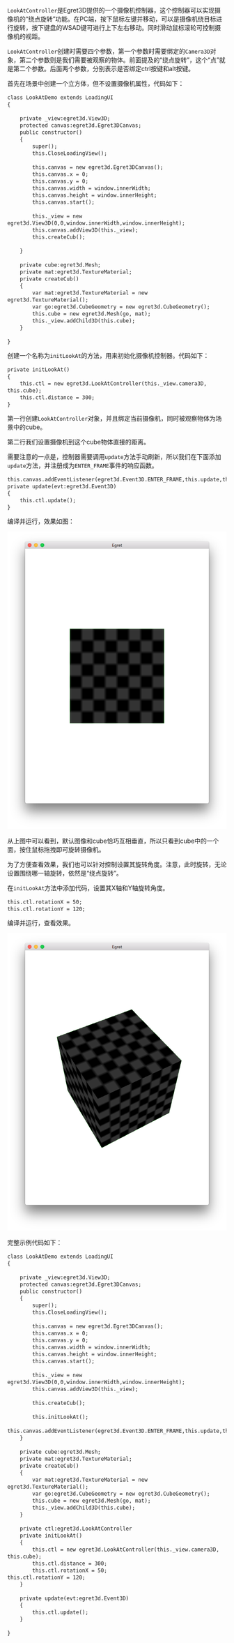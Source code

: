 
`LookAtController`是Egret3D提供的一个摄像机控制器，这个控制器可以实现摄像机的“绕点旋转”功能。在PC端，按下鼠标左键并移动，可以是摄像机绕目标进行旋转，按下键盘的WSAD键可进行上下左右移动。同时滑动鼠标滚轮可控制摄像机的视距。

`LookAtController`创建时需要四个参数，第一个参数时需要绑定的`Camera3D`对象，第二个参数则是我们需要被观察的物体。前面提及的“绕点旋转”，这个“点”就是第二个参数。后面两个参数，分别表示是否绑定ctrl按键和alt按键。

首先在场景中创建一个立方体，但不设置摄像机属性，代码如下：

```
class LookAtDemo extends LoadingUI
{

    private _view:egret3d.View3D;
    protected canvas:egret3d.Egret3DCanvas;
    public constructor()
    {
        super();
        this.CloseLoadingView();

        this.canvas = new egret3d.Egret3DCanvas();
        this.canvas.x = 0;
        this.canvas.y = 0;
        this.canvas.width = window.innerWidth;
        this.canvas.height = window.innerHeight;
        this.canvas.start();
        
        this._view = new egret3d.View3D(0,0,window.innerWidth,window.innerHeight);
        this.canvas.addView3D(this._view);
        this.createCub();

    }

    private cube:egret3d.Mesh;
    private mat:egret3d.TextureMaterial;
    private createCub()
    {
        var mat:egret3d.TextureMaterial = new egret3d.TextureMaterial();
        var go:egret3d.CubeGeometry = new egret3d.CubeGeometry();
        this.cube = new egret3d.Mesh(go, mat);
        this._view.addChild3D(this.cube);
    }
    
}
```

创建一个名称为`initLookAt`的方法，用来初始化摄像机控制器。代码如下：

```
private initLookAt()
{
    this.ctl = new egret3d.LookAtController(this._view.camera3D, this.cube);
	this.ctl.distance = 300;
}
```

第一行创建`LookAtController`对象，并且绑定当前摄像机，同时被观察物体为场景中的cube。

第二行我们设置摄像机到这个cube物体直接的距离。

需要注意的一点是，控制器需要调用`update`方法手动刷新，所以我们在下面添加`update`方法，并注册成为`ENTER_FRAME`事件的响应函数。

```
this.canvas.addEventListener(egret3d.Event3D.ENTER_FRAME,this.update,this);
private update(evt:egret3d.Event3D)
{
    this.ctl.update();
}
```

编译并运行，效果如图：

![](575cd289b776c.png)

从上图中可以看到，默认图像和cube恰巧互相垂直，所以只看到cube中的一个面，按住鼠标拖拽即可旋转摄像机。

为了方便查看效果，我们也可以针对控制设置其旋转角度。注意，此时旋转，无论设置围绕哪一轴旋转，依然是“绕点旋转”。

在`initLookAt`方法中添加代码，设置其X轴和Y轴旋转角度。

```
this.ctl.rotationX = 50;
this.ctl.rotationY = 120;
```

编译并运行，查看效果。

![](575cd289cae6a.png)


完整示例代码如下：

```
class LookAtDemo extends LoadingUI
{

    private _view:egret3d.View3D;
    protected canvas:egret3d.Egret3DCanvas;
    public constructor()
    {
        super();
        this.CloseLoadingView();

        this.canvas = new egret3d.Egret3DCanvas();
        this.canvas.x = 0;
        this.canvas.y = 0;
        this.canvas.width = window.innerWidth;
        this.canvas.height = window.innerHeight;
        this.canvas.start();
        
        this._view = new egret3d.View3D(0,0,window.innerWidth,window.innerHeight);
        this.canvas.addView3D(this._view);

        this.createCub();

        this.initLookAt();
        this.canvas.addEventListener(egret3d.Event3D.ENTER_FRAME,this.update,this);
    }

    private cube:egret3d.Mesh;
    private mat:egret3d.TextureMaterial;
    private createCub()
    {
        var mat:egret3d.TextureMaterial = new egret3d.TextureMaterial();
        var go:egret3d.CubeGeometry = new egret3d.CubeGeometry();
        this.cube = new egret3d.Mesh(go, mat);
        this._view.addChild3D(this.cube);
    }
    
    private ctl:egret3d.LookAtController
    private initLookAt()
    {
        this.ctl = new egret3d.LookAtController(this._view.camera3D, this.cube);
        this.ctl.distance = 300;
        this.ctl.rotationX = 50;
this.ctl.rotationY = 120;
    }
    
    private update(evt:egret3d.Event3D)
    {
        this.ctl.update();
    }

}
```